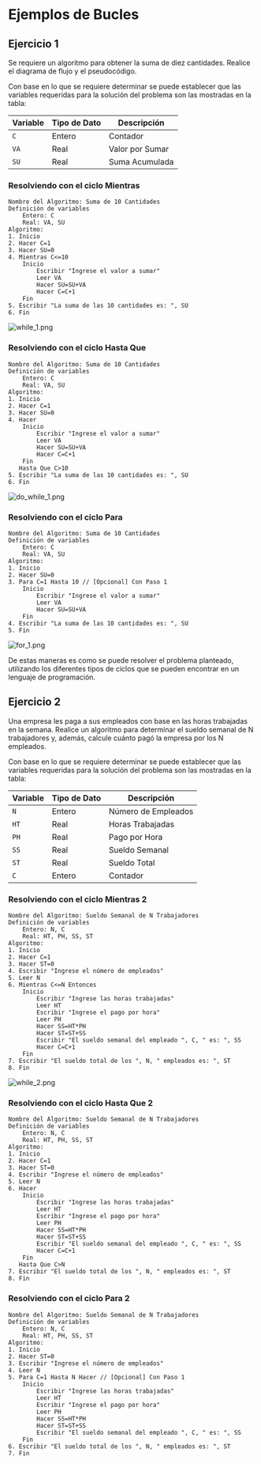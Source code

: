 # Ejemplos de Bucles

## Ejercicio 1

Se requiere un algoritmo para obtener la suma de diez cantidades. Realice el diagrama de flujo y el pseudocódigo.

Con base en lo que se requiere determinar se puede establecer que las variables requeridas para la solución del problema
son las mostradas en la tabla:

| Variable | Tipo de Dato | Descripción     |
|----------|--------------|-----------------|
| `C`      | Entero       | Contador        |
| `VA`     | Real         | Valor por Sumar |
| `SU`     | Real         | Suma Acumulada  |

### Resolviendo con el ciclo Mientras

```text
Nombre del Algoritmo: Suma de 10 Cantidades
Definición de variables
    Entero: C
    Real: VA, SU
Algoritmo:
1. Inicio
2. Hacer C=1
3. Hacer SU=0
4. Mientras C<=10
    Inicio
        Escribir "Ingrese el valor a sumar"
        Leer VA
        Hacer SU=SU+VA
        Hacer C=C+1
    Fin
5. Escribir "La suma de las 10 cantidades es: ", SU
6. Fin
```

![while_1.png](../images/ejemplos/while_1.png)

### Resolviendo con el ciclo Hasta Que

```text
Nombre del Algoritmo: Suma de 10 Cantidades
Definición de variables
    Entero: C
    Real: VA, SU
Algoritmo:
1. Inicio
2. Hacer C=1
3. Hacer SU=0
4. Hacer
    Inicio
        Escribir "Ingrese el valor a sumar"
        Leer VA
        Hacer SU=SU+VA
        Hacer C=C+1
    Fin
   Hasta Que C>10
5. Escribir "La suma de las 10 cantidades es: ", SU
6. Fin
```

![do_while_1.png](../images/ejemplos/do_while_1.png)

### Resolviendo con el ciclo Para

```text
Nombre del Algoritmo: Suma de 10 Cantidades
Definición de variables
    Entero: C
    Real: VA, SU
Algoritmo:
1. Inicio
2. Hacer SU=0
3. Para C=1 Hasta 10 // [Opcional] Con Paso 1
    Inicio
        Escribir "Ingrese el valor a sumar"
        Leer VA
        Hacer SU=SU+VA
    Fin
4. Escribir "La suma de las 10 cantidades es: ", SU
5. Fin
```

![for_1.png](../images/ejemplos/for_1.png)

De estas maneras es como se puede resolver el problema planteado, utilizando los diferentes tipos de ciclos que se
pueden encontrar en un lenguaje de programación.

## Ejercicio 2

Una empresa les paga a sus empleados con base en las horas trabajadas en
la semana. Realice un algoritmo para determinar el sueldo semanal de N
trabajadores y, además, calcule cuánto pagó la empresa por los N empleados.

Con base en lo que se requiere determinar se puede establecer que las variables requeridas para la solución del problema
son las mostradas en la tabla:

| Variable | Tipo de Dato | Descripción         |
|----------|--------------|---------------------|
| `N`      | Entero       | Número de Empleados |
| `HT`     | Real         | Horas Trabajadas    |
| `PH`     | Real         | Pago por Hora       |
| `SS`     | Real         | Sueldo Semanal      |
| `ST`     | Real         | Sueldo Total        |
| `C`      | Entero       | Contador            |

### Resolviendo con el ciclo Mientras 2

```text
Nombre del Algoritmo: Sueldo Semanal de N Trabajadores
Definición de variables
    Entero: N, C
    Real: HT, PH, SS, ST
Algoritmo:
1. Inicio
2. Hacer C=1
3. Hacer ST=0
4. Escribir "Ingrese el número de empleados"
5. Leer N
6. Mientras C<=N Entonces
    Inicio
        Escribir "Ingrese las horas trabajadas"
        Leer HT
        Escribir "Ingrese el pago por hora"
        Leer PH
        Hacer SS=HT*PH
        Hacer ST=ST+SS
        Escribir "El sueldo semanal del empleado ", C, " es: ", SS
        Hacer C=C+1
    Fin
7. Escribir "El sueldo total de los ", N, " empleados es: ", ST
8. Fin
```

![while_2.png](../images/ejemplos/while_2.png)

### Resolviendo con el ciclo Hasta Que 2

```text
Nombre del Algoritmo: Sueldo Semanal de N Trabajadores
Definición de variables
    Entero: N, C
    Real: HT, PH, SS, ST
Algoritmo:
1. Inicio
2. Hacer C=1
3. Hacer ST=0
4. Escribir "Ingrese el número de empleados"    
5. Leer N
6. Hacer
    Inicio
        Escribir "Ingrese las horas trabajadas"
        Leer HT
        Escribir "Ingrese el pago por hora"
        Leer PH
        Hacer SS=HT*PH
        Hacer ST=ST+SS
        Escribir "El sueldo semanal del empleado ", C, " es: ", SS
        Hacer C=C+1
    Fin
   Hasta Que C>N
7. Escribir "El sueldo total de los ", N, " empleados es: ", ST
8. Fin
```

### Resolviendo con el ciclo Para 2

```text
Nombre del Algoritmo: Sueldo Semanal de N Trabajadores
Definición de variables
    Entero: N, C
    Real: HT, PH, SS, ST
Algoritmo:
1. Inicio
2. Hacer ST=0
3. Escribir "Ingrese el número de empleados"
4. Leer N
5. Para C=1 Hasta N Hacer // [Opcional] Con Paso 1
    Inicio
        Escribir "Ingrese las horas trabajadas"
        Leer HT
        Escribir "Ingrese el pago por hora"
        Leer PH
        Hacer SS=HT*PH
        Hacer ST=ST+SS
        Escribir "El sueldo semanal del empleado ", C, " es: ", SS
    Fin
6. Escribir "El sueldo total de los ", N, " empleados es: ", ST
7. Fin
```